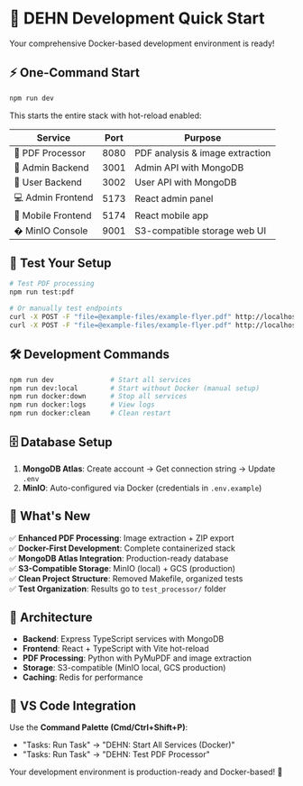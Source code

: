 # 🚀 DEHN Development Quick Start

Your comprehensive Docker-based development environment is ready!

## ⚡ One-Command Start

```bash
npm run dev
```

This starts the entire stack with hot-reload enabled:

| Service | Port | Purpose |
|---------|------|---------|  
| 🐍 PDF Processor | 8080 | PDF analysis & image extraction |
| 🔐 Admin Backend | 3001 | Admin API with MongoDB |
| 👤 User Backend | 3002 | User API with MongoDB |
| 💻 Admin Frontend | 5173 | React admin panel |
| 📱 Mobile Frontend | 5174 | React mobile app |
| �️ MinIO Console | 9001 | S3-compatible storage web UI |

## 🧪 Test Your Setup

```bash
# Test PDF processing
npm run test:pdf

# Or manually test endpoints
curl -X POST -F "file=@example-files/example-flyer.pdf" http://localhost:8080/extract
curl -X POST -F "file=@example-files/example-flyer.pdf" http://localhost:8080/extract/zip --output result.zip
```

## 🛠️ Development Commands

```bash
npm run dev              # Start all services
npm run dev:local        # Start without Docker (manual setup)
npm run docker:down      # Stop all services
npm run docker:logs      # View logs
npm run docker:clean     # Clean restart
```

## 🗄️ Database Setup

1. **MongoDB Atlas**: Create account → Get connection string → Update `.env`
2. **MinIO**: Auto-configured via Docker (credentials in `.env.example`)

## 🎯 What's New

✅ **Enhanced PDF Processing**: Image extraction + ZIP export  
✅ **Docker-First Development**: Complete containerized stack  
✅ **MongoDB Atlas Integration**: Production-ready database  
✅ **S3-Compatible Storage**: MinIO (local) + GCS (production)  
✅ **Clean Project Structure**: Removed Makefile, organized tests  
✅ **Test Organization**: Results go to `test_processor/` folder  

## 🐳 Architecture

- **Backend**: Express TypeScript services with MongoDB
- **Frontend**: React + TypeScript with Vite hot-reload  
- **PDF Processing**: Python with PyMuPDF and image extraction
- **Storage**: S3-compatible (MinIO local, GCS production)
- **Caching**: Redis for performance

## 🔧 VS Code Integration

Use the **Command Palette (Cmd/Ctrl+Shift+P)**:
- "Tasks: Run Task" → "DEHN: Start All Services (Docker)"
- "Tasks: Run Task" → "DEHN: Test PDF Processor"

Your development environment is production-ready and Docker-based! 🎉
